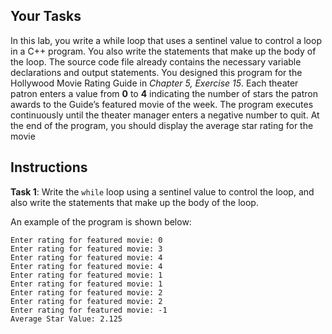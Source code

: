 ## Your Tasks

In this lab, you write a while loop that uses a sentinel value to control a loop in a C++ program. You also write the statements that make up the body of the loop. The source code file already contains the necessary variable declarations and output statements. You designed this program for the Hollywood Movie Rating Guide in _Chapter 5, Exercise 15_. Each theater patron enters a value from **0** to **4** indicating the number of stars the patron awards to the Guide’s featured movie of the week. The program executes continuously until the theater manager enters a negative number to quit. At the end of the program, you should display the average star rating for the movie

## Instructions

**Task 1**: Write the `while` loop using a sentinel value to control the loop, and also write the statements that make up the body of the loop.

An example of the program is shown below:

```
Enter rating for featured movie: 0
Enter rating for featured movie: 3
Enter rating for featured movie: 4
Enter rating for featured movie: 4
Enter rating for featured movie: 1
Enter rating for featured movie: 1
Enter rating for featured movie: 2
Enter rating for featured movie: 2
Enter rating for featured movie: -1
Average Star Value: 2.125
```